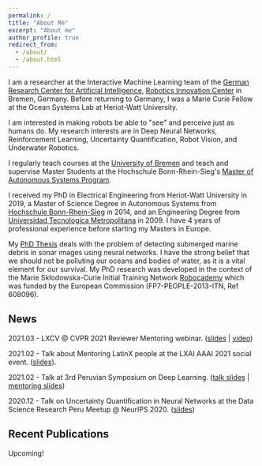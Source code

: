 ```yaml
---
permalink: /
title: "About Me"
excerpt: "About me"
author_profile: true
redirect_from: 
  - /about/
  - /about.html
---
```


I am a researcher at the Interactive Machine Learning team of the [German Research Center for Artificial Intelligence](https://www.dfki.de), [Robotics Innovation Center](https://robotik.dfki-bremen.de) in Bremen, Germany. Before returning to Germany, I was a Marie Curie Fellow at the Ocean Systems Lab at Heriot-Watt University.

I am interested in making robots be able to "see" and perceive just as humans do. My research interests are in Deep Neural Networks, Reinforcement Learning, Uncertainty Quantification, Robot Vision, and Underwater Robotics.

I regularly teach courses at the [University of Bremen](http://www.informatik.uni-bremen.de/) and teach and supervise Master Students at the Hochschule Bonn-Rhein-Sieg's [Master of Autonomous Systems Program](https://www.h-brs.de/en/inf/study/master/autonomous-systems).

I received my PhD in Electrical Engineering from Heriot-Watt University in 2019, a Master of Science Degree in Autonomous Systems from [Hochschule Bonn-Rhein-Sieg](https://www.h-brs.de) in 2014, and an Engineering Degree from [Universidad Tecnologica Metropolitana](http://www.utem.cl) in 2009. I have 4 years of professional experience before starting my Masters in Europe.

My [PhD Thesis](https://arxiv.org/abs/1905.05241) deals with the problem of detecting submerged marine debris in sonar images using neural networks. I have the strong belief that we should not be polluting our oceans and bodies of water, as it is a vital element for our survival. My PhD research was developed in the context of the Marie Skłodowska-Curie Initial Training Network [Robocademy](https://www.robocademy-project.eu) which was funded by the European Commission (FP7-PEOPLE-2013-ITN, Ref 608096).

## News
2021.03 - LXCV @ CVPR 2021 Reviewer Mentoring webinar. ([slides](https://mvaldenegro.github.io/files/LXCV-CVPR-2021-review-mentoring.pdf) | [video](https://www.youtube.com/watch?v=v9sCP7WIBno))

2021.02 - Talk about Mentoring LatinX people at the LXAI AAAI 2021 social event. ([slides](https://mvaldenegro.github.io/files/LXAI-AAAI-2021-mentoring-social.pdf)).

2021.02 - Talk at 3rd Peruvian Symposium on Deep Learning. ([talk slides](https://mvaldenegro.github.io/files/SPDL2021-incertidumbre-redes-neuronales-robotica.pdf) | [mentoring slides](https://mvaldenegro.github.io/files/SPDL2021-mentoria.pdf))

2020.12 - Talk on Uncertainty Quantification in Neural Networks at the Data Science Research Peru Meetup @ NeurIPS 2020. ([slides](https://mvaldenegro.github.io/files/DSRP-meetup-NeurIPS-2020-incertidumbre-redes-neuronales.pdf))

## Recent Publications

Upcoming!